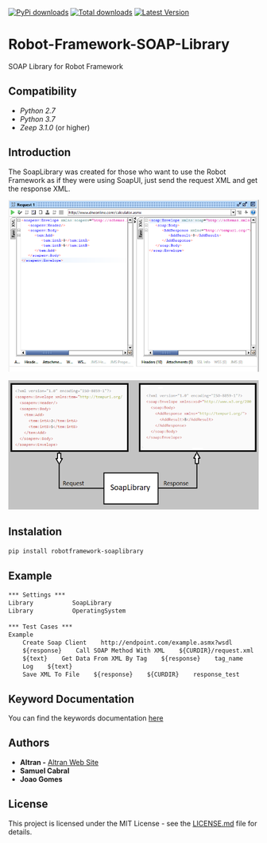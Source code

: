 [![PyPi downloads](https://img.shields.io/pypi/dm/robotframework-soaplibrary.svg)](https://pypi.org/project/robotframework-soaplibrary)
[![Total downloads](https://static.pepy.tech/personalized-badge/robotframework-soaplibrary?period=total&units=international_system&left_color=lightgrey&right_color=yellow&left_text=Total)](https://pypi.org/project/robotframework-soaplibrary)
[![Latest Version](https://img.shields.io/pypi/v/robotframework-soaplibrary.svg)](https://pypi.org/project/robotframework-soaplibrary)

# Robot-Framework-SOAP-Library
SOAP Library for Robot Framework

## Compatibility
- _Python 2.7_
- _Python 3.7_
- _Zeep 3.1.0_ (or higher)

## Introduction
The SoapLibrary was created for those who want to use the Robot Framework as if they were using SoapUI, just send the request XML and get the response XML.

![alt text](https://github.com/Altran-PT-GDC/Robot-Framework-SOAP-Library/blob/master/Doc/img_SoapUI.png)

![alt text](https://github.com/Altran-PT-GDC/Robot-Framework-SOAP-Library/blob/master/Doc/img2_SoapLibrary.png)

## Instalation
`pip install robotframework-soaplibrary`

## Example

    *** Settings ***
    Library           SoapLibrary
    Library           OperatingSystem

    *** Test Cases ***
    Example
        Create Soap Client    http://endpoint.com/example.asmx?wsdl
        ${response}    Call SOAP Method With XML    ${CURDIR}/request.xml
        ${text}    Get Data From XML By Tag    ${response}    tag_name
        Log    ${text}
        Save XML To File    ${response}    ${CURDIR}    response_test
        
## Keyword Documentation

You can find the keywords documentation [here](https://raw.githack.com/Altran-PT-GDC/Robot-Framework-SOAP-Library/master/Doc/SoapLibrary.html)     

## Authors
   - **Altran -** [Altran Web Site](https://www.altran.com/us/en/)
   - **Samuel Cabral**
   - **Joao Gomes**
   
## License
This project is licensed under the MIT License - see the [LICENSE.md](https://github.com/Altran-PT-GDC/Robot-Framework-SOAP-Library/blob/master/LICENSE.md) file for details.   
